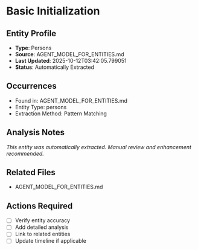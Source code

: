 # Basic Initialization

## Entity Profile
- **Type**: Persons
- **Source**: AGENT_MODEL_FOR_ENTITIES.md
- **Last Updated**: 2025-10-12T03:42:05.799051
- **Status**: Automatically Extracted

## Occurrences
- Found in: AGENT_MODEL_FOR_ENTITIES.md
- Entity Type: persons
- Extraction Method: Pattern Matching

## Analysis Notes
*This entity was automatically extracted. Manual review and enhancement recommended.*

## Related Files
- AGENT_MODEL_FOR_ENTITIES.md

## Actions Required
- [ ] Verify entity accuracy
- [ ] Add detailed analysis
- [ ] Link to related entities
- [ ] Update timeline if applicable
